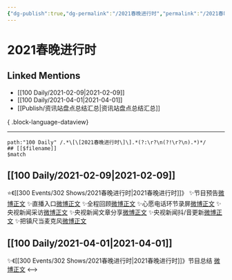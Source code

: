 ```yaml
---
{"dg-publish":true,"dg-permalink":"/2021春晚进行时","permalink":"/2021春晚进行时/","created":"2023-04-09T10:34:32.000+08:00","updated":"2023-08-24T19:02:58.686+08:00"}
---
```


# 2021春晚进行时

## Linked Mentions
- [[100 Daily/2021-02-09\|2021-02-09]]
- [[100 Daily/2021-04-01\|2021-04-01]]
- [[Publish/资讯站盘点总结汇总\|资讯站盘点总结汇总]]

{ .block-language-dataview}

---

```expander
path:"100 Daily" /.*\[\[2021春晚进行时\]\].*(?:\r?\n(?!\r?\n).*)*/
## [[$filename]]
$match
```
## [[100 Daily/2021-02-09\|2021-02-09]]
⭐《[[300 Events/302 Shows/2021春晚进行时\|2021春晚进行时]]》
✨节目预告[微博正文](https://m.weibo.cn/6466290670/4602688627540743)
✨直播入口[微博正文](https://m.weibo.cn/6466290670/4602778921737947)
✨全程回顾[微博正文](https://m.weibo.cn/6466290670/4602799670691185)
✨心愿电话环节录屏[微博正文](https://m.weibo.cn/6466290670/4602801160200892)
✨央视新闻采访[微博正文](https://m.weibo.cn/6466290670/4602776828785269)
✨央视新闻文章分享[微博正文](https://m.weibo.cn/6466290670/4602767447162974)
✨央视新闻抖/音更新[微博正文](https://m.weibo.cn/6466290670/4602753403591600)
✨把镇尺当麦克风[微博正文](https://m.weibo.cn/6466290670/4602832810417157)
## [[100 Daily/2021-04-01\|2021-04-01]]
✨《[[300 Events/302 Shows/2021春晚进行时\|2021春晚进行时]]》节目总结 [微博正文](https://m.weibo.cn/6466290670/4621302969144075)
<-->
